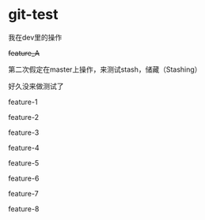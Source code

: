 # git-test
我在dev里的操作

~~feature_A~~

第二次假定在master上操作，来测试stash，储藏（Stashing）

好久没来做测试了



feature-1




feature-2



feature-3



feature-4



feature-5




feature-6



feature-7



feature-8
